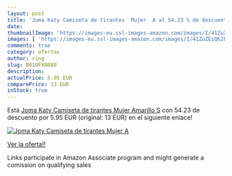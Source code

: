 ```yaml
---
layout: post
title: 'Joma Katy Camiseta de tirantes  Mujer  A al 54.23 % de descuento'
date: 
thumbnailImage: 'https://images-eu.ssl-images-amazon.com/images/I/41ZuZEiQ62L._SL200_.jpg'
images: [ 'https://images-eu.ssl-images-amazon.com/images/I/41ZuZEiQ62L._SL200_.jpg' ]
comments: true
category: ofertas
author: ring
slug: B010FXN8A0
description:
actualPrice: 5.95 EUR
comparePrice: 13 EUR
inStock: true
---
```


Está [Joma Katy Camiseta de tirantes  Mujer  Amarillo  S](https://www.amazon.es/dp/B010FXN8A0/?tag=tolees-21) con 54.23 de descuento por 5.95 EUR (original: 13 EUR) en el siguiente enlace!

[![Joma Katy Camiseta de tirantes  Mujer  A](https://images-eu.ssl-images-amazon.com/images/I/41ZuZEiQ62L._SL200_.jpg)](https://www.amazon.es/dp/B010FXN8A0/?tag=tolees-21)

[Ver la oferta!!](https://www.amazon.es/dp/B010FXN8A0/?tag=tolees-21)

Links participate in Amazon Associate program and might generate a comission on qualifying sales


